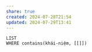 ```yaml
---
share: true
created: 2024-07-28T21:54
updated: 2024-07-29T13:41
---
```

```dataview
LIST
WHERE contains(khái-niệm, [[]])
```
